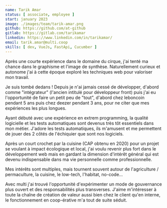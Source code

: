 ```yaml
---
name: Tarik Amar
status: [ associate, employee ]
start: january 2023
image: ./images/team/tarik-amar.png
github: https://github.com/at-github
gitlab: https://gitlab.com/tarikamar
linkedin: https://www.linkedin.com/in/tarikamar/
email: tarik.amar@multi.coop
skills: [ dev, VueJs, FastApi, Cucumber ]
---
```


Après une courte expérience dans le domaine du cirque, j'ai tenté ma chance dans le graphisme et l'image de synthèse. Naturellement curieux et autonome j'ai à cette époque exploré les techniques web pour valoriser mon travail.

Je suis tombé dedans ! Depuis je n'ai jamais cessé de développer, d'abord comme "intégrateur" (l'ancien intitulé pour développeur front) puis j'ai eu l'opportunité de faire un petit peu de "tout", d'abord chez leboncoin pendant 5 ans puis chez deezer pendant 3 ans, pour ne citer que mes expériences les plus longues.

Ayant débuté avec une expérience en extrem programming, la qualité logicielle et les tests automatiques sont devenus très tôt essentiels dans mon métier. J'adore les tests automatiques, ils m'amusent et me permettent de jouer des 2 côtés de l'échiquier que sont nos logiciels.

Après un court crochet par la cuisine (CAP obtenu en 2020) pour un projet se voulant à impact écologique et local, j'ai voulu revenir plus fort dans le développement web mais en gardant la dimension d'intérêt général qui est devenu indispensable dans ma vie personnelle comme professionnelle.

Mes intérêts sont multiples, mais tournent souvent autour de l'agriculture / permaculture, la cuisine, le low-tech, l'habitat, no-code…

Avec multi j'ai trouvé l'opportunité d'expérimenter un mode de gouvernance plus ouvert et des responsabilités plus transverses. J'aime m'intéresser à toute la chaîne de création de valeur aussi bien chez le client qu'en interne, le fonctionnement en coop-érative m'a tout de suite séduit.
